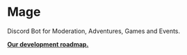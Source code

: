 # Mage
Discord Bot for Moderation, Adventures, Games and Events.

**[Our development roadmap.](https://trello.com/b/TEWeaKQv/python-project-mage "https://trello.com/b/TEWeaKQv/python-project-mage")**
